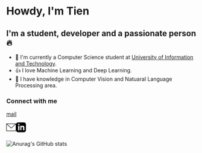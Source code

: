 # Howdy, I'm Tien

## I'm a student, developer and a passionate person 🔥

- 🏫 I'm currently a Computer Science student at [University of Information and Technology](https://www.uit.edu.vn/).
- 👍 I love Machine Learning and Deep Learning.
- 🤖 I have knowledge in Computer Vision and Natuaral Language Processing area.

### Connect with me

<a href="mailto: 20520800@gm.uit.edu.vn">mail</a>

<a href="mailto:20520800@gm.uit.edu.vn">
<img align='left' alt="Contact by mail" width="26px" src="image/mail.svg" ></a>

<a href="https://www.linkedin.com/in/ti%E1%BA%BFn-%C4%91%E1%BA%B7ng-a2b364249/" target = "_blank">
<img align='left' alt="Contact by linkein" width="26px" src="image/linkein.svg"></a>

<br><br>

![Anurag's GitHub stats](https://github-readme-stats.vercel.app/api?username=tien02&theme=gruvbox&show_icons=true)

<!---
tien02/tien02 is a ✨ special ✨ repository because its `README.md` (this file) appears on your GitHub profile.
You can click the Preview link to take a look at your changes.
--->
